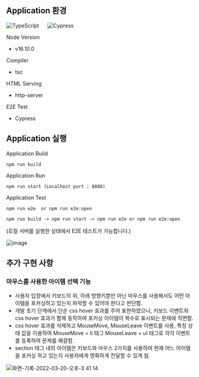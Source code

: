 ## Application 환경 

<img alt="TypeScript" src ="https://img.shields.io/badge/TypeScript-3178C6.svg?&style=for-the-badge&logo=TypeScript&logoColor=white"/> &emsp;
<img alt="Cypress" src ="https://img.shields.io/badge/Cypress-17202C.svg?&style=for-the-badge&logo=Cypress&logoColor=white"/> &emsp;

Node Version
- v16.10.0

Compiler
- tsc

HTML Serving
- http-server

E2E Test
- Cypress


## Application 실행
Application Build 

`npm run build`

Application Run 

`npm run start (Localhost port : 8080)`

Application Test 

`npm run e2e 
or
npm run e2e:open`

`npm run build -> npm run start -> npm run e2e or npm run e2e:open`

(로컬 서버를 실행한 상태에서 E2E 테스트가 가능합니다.)

![image](https://user-images.githubusercontent.com/65607601/159151522-3d619b37-6570-44f3-b6b0-ccd61fe56ae0.png)

## 추가 구현 사항

### 마우스를 사용한 아이템 선택 기능
- 사용자 입장에서 키보드의 위, 아래 방향키뿐만 아닌 마우스를 사용해서도 어떤 아이템을 포커싱하고 있는지 파악할 수 있어야 한다고 판단함. 
- 개발 초기 단계에서 단순 css hover 효과를 주어 표현하였으나, 키보드 이벤트와 css hover 효과가 함께 동작하여 포커싱 아이템이 복수로 표시되는 문제에 직면함.
- css hover 효과를 삭제하고 MouseMove, MouseLeave 이벤트를 사용, 특정 상태 값을 이용하여 MouseMove = li 태그 MouseLeave = ul 태그로 각각 이벤트를 등록하여 문제를 해결함.
- section 태그 내의 아이템은 키보드와 마우스 2가지를 사용하여 현재 어느 아이템을 포커싱 하고 있는지 사용자에게 명확하게 전달할 수 있게 됨.

![화면-기록-2022-03-20-오후-3 41 14](https://user-images.githubusercontent.com/65607601/159151349-d7de04da-5cf3-49e0-b3ca-89f0cf61391d.gif)
